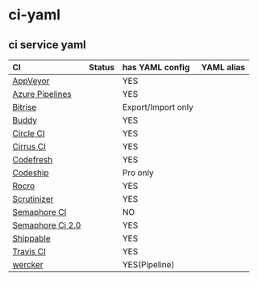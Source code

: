 # ci-yaml

ci service yaml
--------------------------------------------------

|CI|Status|has YAML config|YAML alias|
|:--|:--|:--|:--|
|[AppVeyor](https://www.appveyor.com)||YES||
|[Azure Pipelines](https://azure.microsoft.com/ja-jp/services/devops/pipelines/)||YES|
|[Bitrise](https://www.bitrise.io)||Export/Import only||
|[Buddy](https://buddy.works)||YES||
|[Circle CI](https://circleci.com)||YES||
|[Cirrus CI](https://cirrus-ci.org/)||YES||
|[Codefresh](https://codefresh.io/)||YES||
|[Codeship](https://codeship.com/)||Pro only||
|[Rocro](https://rocro.com/)||YES||
|[Scrutinizer](https://scrutinizer-ci.com)||YES||
|[Semaphore CI](https://semaphoreci.com)||NO||
|[Semaphore Ci 2.0](https://semaphoreci.com/product)||YES||
|[Shippable](http://shippable.com)||YES||
|[Travis CI](https://travis-ci.org/)||YES||
|[wercker](http://www.wercker.com/)||YES(Pipeline)||
